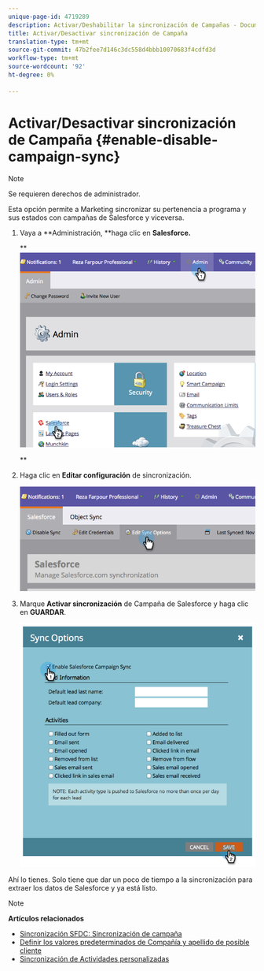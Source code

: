 ```yaml
---
unique-page-id: 4719289
description: Activar/Deshabilitar la sincronización de Campañas - Documentos de marketing - Documentación del producto
title: Activar/Desactivar sincronización de Campaña
translation-type: tm+mt
source-git-commit: 47b2fee7d146c3dc558d4bbb10070683f4cdfd3d
workflow-type: tm+mt
source-wordcount: '92'
ht-degree: 0%

---
```



# Activar/Desactivar sincronización de Campaña {#enable-disable-campaign-sync}

>[!NOTE]
>
>Se requieren derechos de administrador.

Esta opción permite a Marketing sincronizar su pertenencia a programa y sus estados con campañas de Salesforce y viceversa.

1. Vaya a **Administración, **haga clic en **Salesforce.**

   ** ![](assets/image2014-12-9-13-3a36-3a49.png)

   **

1. Haga clic en **Editar configuración** de sincronización.

   ![](assets/image2014-12-9-13-3a37-3a0.png)

1. Marque **Activar sincronización** de Campaña de Salesforce y haga clic en **GUARDAR**.

   ![](assets/image2014-12-9-13-3a37-3a8.png)

Ahí lo tienes. Solo tiene que dar un poco de tiempo a la sincronización para extraer los datos de Salesforce y ya está listo.

>[!NOTE]
>
>**Artículos relacionados**
>
>* [Sincronización SFDC: Sincronización de campaña](../../../../../product-docs/crm-sync/salesforce-sync/sfdc-sync-details/sfdc-sync-campaign-sync.md)
>* [Definir los valores predeterminados de Compañía y apellido de posible cliente](set-default-person-last-name-and-company-name.md)
>* [Sincronización de Actividades personalizadas](customize-activities-sync.md)

>



